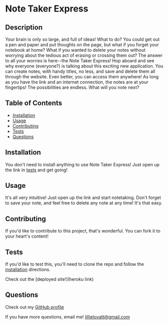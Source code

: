 # Note Taker Express


## Description

Your brain is only so large, and full of ideas! What to do? You could get out a pen and paper and put thoughts on the page, but what if you forget your notebook at home? What if you wanted to delete your notes without worrying about the tedious act of erasing or crossing them out? The answer to all your worries is here--the Note Taker Express! Hop aboard and see why everyone (everyone?) is talking about this exciting new application. You can create notes, with handy titles, no less, and save and delete them all through the website. Even better, you can access them anywhere! As long as you have the link and an internet connection, the notes are at your fingertips! The possibilities are endless. What will you note next?


## Table of Contents

* [Installation](#installation)
* [Usage](#usage)
* [Contributing](#contributing)
* [Tests](#tests)
* [Questions](#Questions)

## Installation

You don't need to install anything to use Note Taker Express! Just open up the link in [tests](#tests) and get going!


## Usage 

It's all very intuitive! Just open up the link and start notetaking. Don't forget to save your note, and feel free to delete any note at any time! It's that easy. 


        
## Contributing 
If you'd like to contribute to this project, that's wonderful. You can fork it to your heart's content!


## Tests 
If you'd like to test this, you'll need to clone the repo and follow the [installation](#installation) directions.

Check out the [deployed site!](heroku link)


## Questions
Check out my [GitHub profile](https://github.com/lillielovatt)

If you have more questions, email me! <lillielovatt@gmail.com>